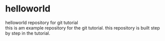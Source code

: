 # helloworld
helloworld repository for git tutorial
<br>
this is am example repository for the git tutorial.
this repository is built step by step in the tutorial.

